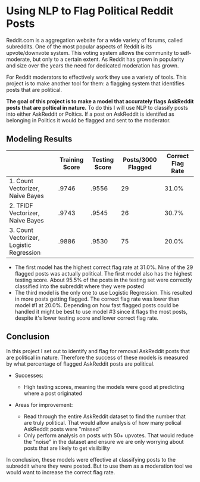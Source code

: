 # Using NLP to Flag Political Reddit Posts

Reddit.com is a aggregation website for a wide variety of forums, called subreddits. One of the most popular aspects of Reddit is its upvote/downvote system. This voting system allows the community to self-moderate, but only to a certain extent. As Reddit has grown in popularity and size over the years the need for dedicated moderation has grown.

For Reddit moderators to effectively work they use a variety of tools. This project is to make another tool for them: a flagging system that identifies posts that are political.

**The goal of this project is to make a model that accurately flags AskReddit posts that are poltical in nature.** To do this I will use NLP to classify posts into either AskReddit or Poltics. If a post on AskReddit is identifed as belonging in Politics it would be flagged and sent to the moderator.

## Modeling Results

|                                          | Training Score | Testing Score | Posts/3000 Flagged | Correct Flag Rate |
|------------------------------------------|----------------|---------------|--------------------|-------------------|
| 1. Count Vectorizer, Naive Bayes         | .9746          | .9556         | 29                  | 31.0%             |
| 2. TFIDF Vectorizer, Naive Bayes         | .9743          | .9545         | 26                  | 30.7%              |
| 3. Count Vectorizer, Logistic Regression | .9886          | .9530         | 75                 | 20.0%              |

- The first model has the highest correct flag rate at 31.0%. Nine of the 29 flagged posts was actually political. The first model also has the highest testing score. About 95.5% of the posts in the testing set were correctly classified into the subreddit where they were posted
- The third model is the only one to use Logistic Regression. This resulted in more posts getting flagged. The correct flag rate was lower than model #1 at 20.0%. Depending on how fast flagged posts could be handled it might be best to use model #3 since it flags the most posts, despite it's lower testing score and lower correct flag rate.

## Conclusion

In this project I set out to identify and flag for removal AskReddit posts that are political in nature. Therefore the success of these models is measured by what percentage of flagged AskReddit posts are political.

- Successes:
  - High testing scores, meaning the models were good at predicting where a post originated
  
  
  
- Areas for improvement:
  - Read through the entire AskReddit dataset to find the number that are truly political. That would allow analysis of how many polical AskReddit posts were "missed"
  - Only perform analysis on posts with 50+ upvotes. That would reduce the "noise" in the dataset and ensure we are only worrying about posts that are likely to get visiibility

In conclusion, these models were effective at classifying posts to the subreddit where they were posted. But to use them as a moderation tool we would want to increase the correct flag rate.

